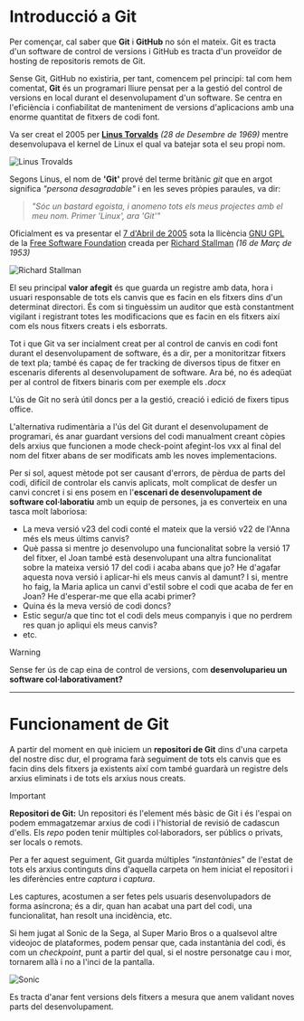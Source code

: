 # Introducció a Git
Per començar, cal saber que **Git** i **GitHub** no són el mateix. Git es tracta d'un software de control de versions i GitHub es tracta d'un proveïdor de hosting de repositoris remots de Git.

Sense Git, GitHub no existiria, per tant, comencem pel principi: tal com hem comentat, **Git** és un programari lliure pensat per a la gestió del control de versions en local durant el desenvolupament d'un software.
Se centra en l'eficiència i confiabilitat de manteniment de versions d'aplicacions amb una enorme quantitat de fitxers de codi font.

Va ser creat el 2005 per [**Linus Torvalds**](https://ca.wikipedia.org/wiki/Linus_Torvalds) *(28 de Desembre de 1969)* mentre desenvolupava el kernel de Linux el qual va batejar sota el seu propi nom. 

![Linus Trovalds](https://upload.wikimedia.org/wikipedia/commons/thumb/0/01/LinuxCon_Europe_Linus_Torvalds_03_%28cropped%29.jpg/215px-LinuxCon_Europe_Linus_Torvalds_03_%28cropped%29.jpg)

Segons Linus, el nom de **'Git'** prové del terme britànic *git* que en argot significa *"persona desagradable"* i en les seves pròpies paraules, va dir: 

> *"Sóc un bastard egoista, i anomeno tots els meus projectes amb el meu nom. Primer 'Linux', ara 'Git'"*

Oficialment es va presentar el [7 d'Abril de 2005](https://ca.wikipedia.org/wiki/Git) sota la llicència [GNU GPL](https://ca.wikipedia.org/wiki/GNU_General_Public_License) de la [Free Software Foundation](https://ca.wikipedia.org/wiki/Free_Software_Foundation) creada per [Richard Stallman](https://ca.wikipedia.org/wiki/Richard_Matthew_Stallman) *(16 de Març de 1953)*

![Richard Stallman](https://upload.wikimedia.org/wikipedia/commons/thumb/3/3d/Richard_Stallman_at_Pittsburgh_University.jpg/300px-Richard_Stallman_at_Pittsburgh_University.jpg)

El seu principal **valor afegit** és que guarda un registre amb data, hora i usuari responsable de tots els canvis que es facin en els fitxers dins d'un determinat directori. És com si tinguèssim un auditor que està constantment vigilant i registrant totes les modificacions que es facin en els fitxers així com els nous fitxers creats i els esborrats. 

Tot i que Git va ser incialment creat per al control de canvis en codi font durant el desenvolupament de software, és a dir, per a monitoritzar fitxers de text pla; també és capaç de fer tracking de diversos tipus de fitxer en escenaris diferents al desenvolupament de software. Ara bé, no és adeqüat per al control de fitxers binaris com per exemple els *.docx*

L'ús de Git no serà útil doncs per a la gestió, creació i edició de fixers tipus office.

L'alternativa rudimentària a l'ús del Git durant el desenvolupament de programari, és anar guardant versions del codi manualment creant còpies dels arxius que funcionen a mode check-point afegint-los vxx al final del nom del fitxer abans de ser modificats amb les noves implementacions.

Per si sol, aquest mètode pot ser causant d'errors, de pèrdua de parts del codi, difícil de controlar els canvis aplicats, molt complicat de desfer un canvi concret i si ens posem en l'**escenari de desenvolupament de software col·laboratiu** amb un equip de persones, ja es converteix en una tasca molt laboriosa: 
- La meva versió v23 del codi conté el mateix que la versió v22 de l'Anna més els meus últims canvis?
- Què passa si mentre jo desenvolupo una funcionalitat sobre la versió 17 del fitxer, el Joan també està desenvolupant una altra funcionalitat sobre la mateixa versió 17 del codi i acaba abans que jo? He d'agafar aquesta nova versió i aplicar-hi els meus canvis al damunt? I si, mentre ho faig, la Maria aplica un canvi d'estil sobre el codi que acaba de fer en Joan? He d'esperar-me que ella acabi primer?
- Quina és la meva versió de codi doncs?
- Estic segur/a que tinc tot el codi dels meus companyis i que no perdrem res quan jo apliqui els meus canvis?
- etc.

> [!WARNING]
> Sense fer ús de cap eina de control de versions, com **desenvoluparieu un software col·laborativament?**

---
# Funcionament de Git
A partir del moment en què iniciem un **repositori de Git** dins d'una carpeta del nostre disc dur, el programa farà seguiment de tots els canvis que es facin dins dels fitxers ja existents així com també guardarà un registre dels arxius eliminats i de tots els arxius nous creats.

> [!IMPORTANT]
>  **Repositori de Git:** Un repositori és l'element més bàsic de Git i és l'espai on podem emmagatzemar arxius de codi i l'historial de revisió de cadascun d'ells. Els *repo* poden tenir múltiples col·laboradors, ser públics o privats, ser locals o remots.

Per a fer aquest seguiment, Git guarda múltiples *"instantànies"* de l'estat de tots els arxius continguts dins d'aquella carpeta on hem iniciat el repositori i les diferències entre *captura* i *captura*.

Les captures, acostumen a ser fetes pels usuaris desenvolupadors de forma asíncrona; és a dir, quan han acabat una part del codi, una funcionalitat, han resolt una incidència, etc.

Si hem jugat al Sonic de la Sega, al Super Mario Bros o a qualsevol altre videojoc de plataformes, podem pensar que, cada instantània del codi, és com un *checkpoint*, punt a partir del qual, si el nostre personatge cau i mor, tornarem allà i no a l'inci de la pantalla.

![Sonic](http://www.starquail.com/michael/sonic/clear.gif)

Es tracta d'anar fent versions dels fitxers a mesura que anem validant noves parts del desenvolupament.
